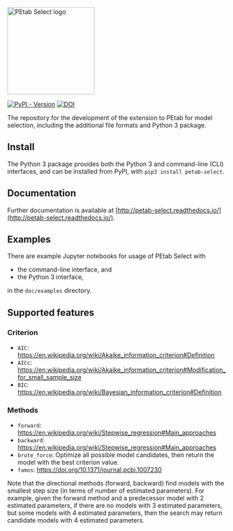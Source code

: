 <img src="https://raw.githubusercontent.com/PEtab-dev/petab_select/refs/heads/main/doc/logo/logo-wide.svg" height="200" alt="PEtab Select logo">

[![PyPI - Version](https://img.shields.io/pypi/v/petab-select)](https://pypi.org/project/petab-select/)
[![DOI](https://zenodo.org/badge/DOI/10.5281/zenodo.14183390.svg)](https://doi.org/10.5281/zenodo.14183390)


The repository for the development of the extension to PEtab for model
selection, including the additional file formats and Python 3 package.

## Install

The Python 3 package provides both the Python 3 and command-line (CLI)
interfaces, and can be installed from PyPI, with `pip3 install petab-select`.

## Documentation

Further documentation is available at
[http://petab-select.readthedocs.io/](http://petab-select.readthedocs.io/).

## Examples

There are example Jupyter notebooks for usage of PEtab Select with

- the command-line interface, and
- the Python 3 interface,

in the `doc/examples` directory.

## Supported features

### Criterion

- `AIC`: https://en.wikipedia.org/wiki/Akaike_information_criterion#Definition
- `AICc`: https://en.wikipedia.org/wiki/Akaike_information_criterion#Modification_for_small_sample_size
- `BIC`: https://en.wikipedia.org/wiki/Bayesian_information_criterion#Definition

### Methods

- `forward`: https://en.wikipedia.org/wiki/Stepwise_regression#Main_approaches
- `backward`: https://en.wikipedia.org/wiki/Stepwise_regression#Main_approaches
- `brute_force`: Optimize all possible model candidates, then return the model
  with the best criterion value.
- `famos`: https://doi.org/10.1371/journal.pcbi.1007230

Note that the directional methods (forward, backward) find models with the
smallest step size (in terms of number of estimated parameters). For example,
given the forward method and a predecessor model with 2 estimated parameters,
if there are no models with 3 estimated parameters, but some models with 4
estimated parameters, then the search may return candidate models with 4
estimated parameters.
